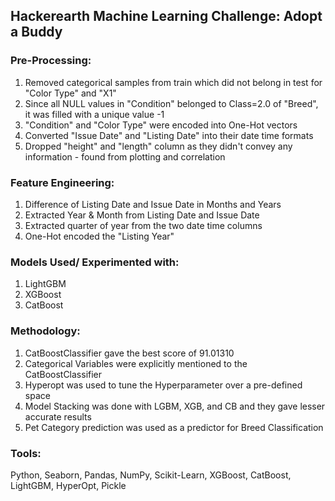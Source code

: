 ## Hackerearth Machine Learning Challenge: Adopt a Buddy

### Pre-Processing:
1. Removed categorical samples from train which did not belong in test for "Color Type" and "X1"
2. Since all NULL values in "Condition" belonged to Class=2.0 of "Breed", it was filled with a unique value -1
3. "Condition" and "Color Type" were encoded into One-Hot vectors 
4. Converted "Issue Date" and "Listing Date" into their date time formats
5. Dropped "height" and "length" column as they didn't convey any information - found from plotting and correlation

### Feature Engineering:
1. Difference of Listing Date and Issue Date in Months and Years
2. Extracted Year & Month from Listing Date and Issue Date
3. Extracted quarter of year from the two date time columns
4. One-Hot encoded the "Listing Year"

### Models Used/ Experimented with:
1. LightGBM
2. XGBoost
3. CatBoost

### Methodology:
1. CatBoostClassifier gave the best score of 91.01310
2. Categorical Variables were explicitly mentioned to the CatBoostClassifier
3. Hyperopt was used to tune the Hyperparameter over a pre-defined space
4. Model Stacking was done with LGBM, XGB, and CB and they gave lesser accurate results
5. Pet Category prediction was used as a predictor for Breed Classification

### Tools:
Python, Seaborn, Pandas, NumPy, Scikit-Learn, XGBoost, CatBoost, LightGBM, HyperOpt, Pickle